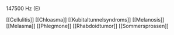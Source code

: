147500 Hz (E)

[[Cellulitis]]
[[Chloasma]]
[[Kubitaltunnelsyndroms]]
[[Melanosis]]
[[Melasma]]
[[Phlegmone]]
[[Rhabdoidtumor]]
[[Sommersprossen]]